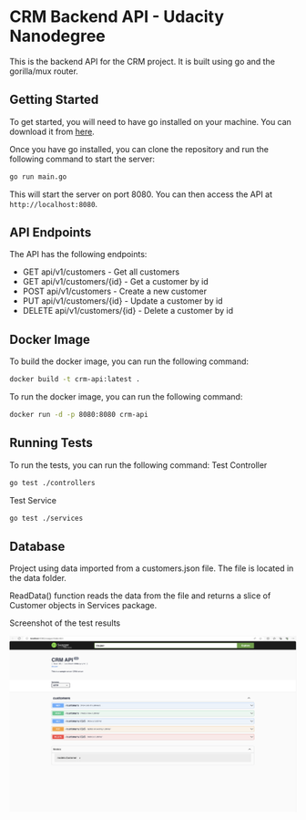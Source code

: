 # CRM Backend API - Udacity Nanodegree

This is the backend API for the CRM project. It is built using go and the gorilla/mux router.

## Getting Started

To get started, you will need to have go installed on your machine. You can download it from [here](https://golang.org/dl/).

Once you have go installed, you can clone the repository and run the following command to start the server:

```bash
go run main.go
```

This will start the server on port 8080. You can then access the API at `http://localhost:8080`.

## API Endpoints

The API has the following endpoints:

- GET api/v1/customers - Get all customers
- GET api/v1/customers/{id} - Get a customer by id
- POST api/v1/customers - Create a new customer
- PUT api/v1/customers/{id} - Update a customer by id
- DELETE api/v1/customers/{id} - Delete a customer by id

## Docker Image

To build the docker image, you can run the following command:

```bash
docker build -t crm-api:latest .
```

To run the docker image, you can run the following command:

```bash
docker run -d -p 8080:8080 crm-api
```

## Running Tests

To run the tests, you can run the following command:
Test Controller

```bash
go test ./controllers
```

Test Service

```bash
go test ./services
```

## Database

Project using data imported from a customers.json file. The file is located in the data folder.

ReadData() function reads the data from the file and returns a slice of Customer objects in Services package.

Screenshot of the test results

![Test Results](./screenshots/swagger.png)